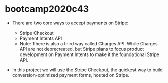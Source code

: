 # bootcamp2020c43

- There are two core ways to accept payments on Stripe:

  - Stripe Checkout
  - Payment Intents API
  - Note: There is also a third way called Charges API. While Charges API are not deprecreated, but Stripe plans to focus product development on Payment Intents to make it the foundational Stripe API.

- In this project we will use the Stripe Checkout, the quickest way to build conversion-optimized payment forms, hosted on Stripe.
